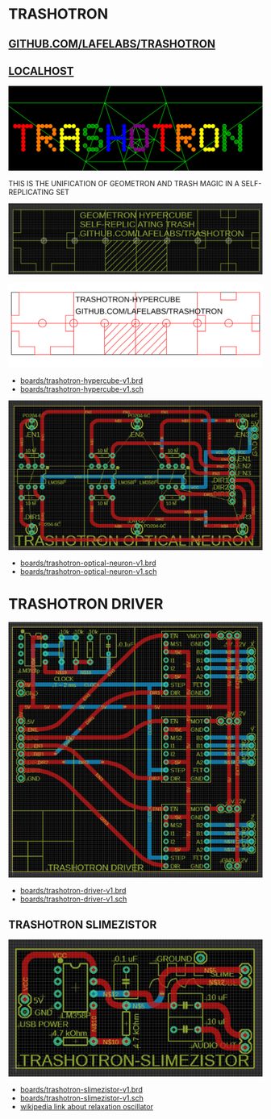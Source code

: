 # TRASHOTRON

## [GITHUB.COM/LAFELABS/TRASHOTRON](https://github.com/lafelabs/trashotron)

## [LOCALHOST](http://localhost/)

![](https://raw.githubusercontent.com/LafeLabs/trashotron/main/trashmagic/trashotron-banner.svg)

THIS IS THE UNIFICATION OF GEOMETRON AND TRASH MAGIC IN A SELF-REPLICATING SET


![](https://raw.githubusercontent.com/LafeLabs/trashotron/main/trashmagic/trashotron-hypercube-ruler.png)

![](https://raw.githubusercontent.com/LafeLabs/trashotron/main/trashmagic/trashotron-hypercube-ruler.svg)

 - [boards/trashotron-hypercube-v1.brd](boards/trashotron-hypercube-v1.brd)
 - [boards/trashotron-hypercube-v1.sch](boards/trashotron-hypercube-v1.sch) 


![](https://raw.githubusercontent.com/LafeLabs/trashotron/main/trashmagic/trashotron-optical-neuron.png)

 - [boards/trashotron-optical-neuron-v1.brd](boards/trashotron-optical-neuron-v1.brd)
 - [boards/trashotron-optical-neuron-v1.sch](boards/trashotron-optical-neuron-v1.sch) 

# TRASHOTRON DRIVER

![](https://raw.githubusercontent.com/LafeLabs/trashotron/main/trashmagic/trashotron-driver.png)

 - [boards/trashotron-driver-v1.brd](boards/trashotron-driver-v1.brd)
 - [boards/trashotron-driver-v1.sch](boards/trashotron-driver-v1.sch) 

## TRASHOTRON SLIMEZISTOR

![](https://raw.githubusercontent.com/LafeLabs/trashotron/main/trashmagic/trashotron-slimezistor.png)

 - [boards/trashotron-slimezistor-v1.brd](boards/trashotron-slimezistor-v1.brd)
 - [boards/trashotron-slimezistor-v1.sch](boards/trashotron-slimezistor-v1.sch) 
 - [wikipedia link about relaxation oscillator](https://en.wikipedia.org/wiki/Relaxation_oscillator)


